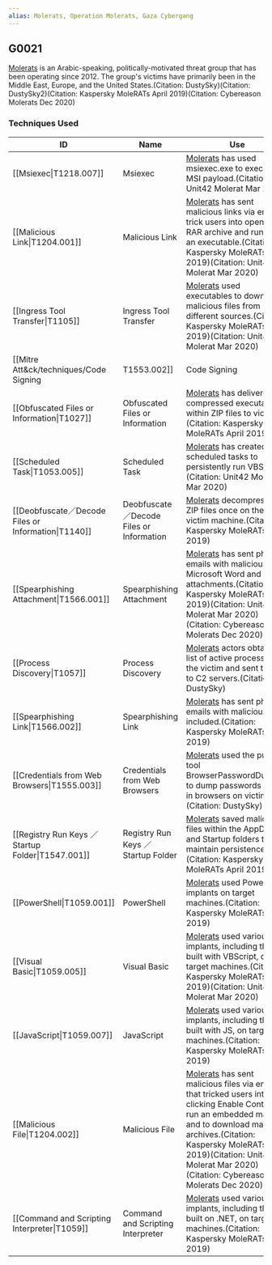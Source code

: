 ```yaml
---
alias: Molerats, Operation Molerats, Gaza Cybergang
---
```


## G0021

[Molerats](https://attack.mitre.org/groups/G0021) is an Arabic-speaking, politically-motivated threat group that has been operating since 2012. The group's victims have primarily been in the Middle East, Europe, and the United States.(Citation: DustySky)(Citation: DustySky2)(Citation: Kaspersky MoleRATs April 2019)(Citation: Cybereason Molerats Dec 2020)


### Techniques Used

| ID | Name | Use |
| --- | --- | --- |
| [[Msiexec\|T1218.007]] | Msiexec | [Molerats](https://attack.mitre.org/groups/G0021) has used msiexec.exe to execute an MSI payload.(Citation: Unit42 Molerat Mar 2020)  |
| [[Malicious Link\|T1204.001]] | Malicious Link | [Molerats](https://attack.mitre.org/groups/G0021) has sent malicious links via email trick users into opening a RAR archive and running an executable.(Citation: Kaspersky MoleRATs April 2019)(Citation: Unit42 Molerat Mar 2020)  |
| [[Ingress Tool Transfer\|T1105]] | Ingress Tool Transfer | [Molerats](https://attack.mitre.org/groups/G0021) used executables to download malicious files from different sources.(Citation: Kaspersky MoleRATs April 2019)(Citation: Unit42 Molerat Mar 2020)  |
| [[Mitre Att&ck/techniques/Code Signing|T1553.002]] | Code Signing | [Molerats](https://attack.mitre.org/groups/G0021) has used forged Microsoft code-signing certificates on malware.(Citation: FireEye Operation Molerats) |
| [[Obfuscated Files or Information\|T1027]] | Obfuscated Files or Information | [Molerats](https://attack.mitre.org/groups/G0021) has delivered compressed executables within ZIP files to victims.(Citation: Kaspersky MoleRATs April 2019) |
| [[Scheduled Task\|T1053.005]] | Scheduled Task | [Molerats](https://attack.mitre.org/groups/G0021) has created scheduled tasks to persistently run VBScripts.(Citation: Unit42 Molerat Mar 2020) |
| [[Deobfuscate／Decode Files or Information\|T1140]] | Deobfuscate／Decode Files or Information | [Molerats](https://attack.mitre.org/groups/G0021) decompresses ZIP files once on the victim machine.(Citation: Kaspersky MoleRATs April 2019) |
| [[Spearphishing Attachment\|T1566.001]] | Spearphishing Attachment | [Molerats](https://attack.mitre.org/groups/G0021) has sent phishing emails with malicious Microsoft Word and PDF attachments.(Citation: Kaspersky MoleRATs April 2019)(Citation: Unit42 Molerat Mar 2020)(Citation: Cybereason Molerats Dec 2020) |
| [[Process Discovery\|T1057]] | Process Discovery | [Molerats](https://attack.mitre.org/groups/G0021) actors obtained a list of active processes on the victim and sent them to C2 servers.(Citation: DustySky) |
| [[Spearphishing Link\|T1566.002]] | Spearphishing Link | [Molerats](https://attack.mitre.org/groups/G0021) has sent phishing emails with malicious links included.(Citation: Kaspersky MoleRATs April 2019) |
| [[Credentials from Web Browsers\|T1555.003]] | Credentials from Web Browsers | [Molerats](https://attack.mitre.org/groups/G0021) used the public tool BrowserPasswordDump10 to dump passwords saved in browsers on victims.(Citation: DustySky) |
| [[Registry Run Keys ／ Startup Folder\|T1547.001]] | Registry Run Keys ／ Startup Folder | [Molerats](https://attack.mitre.org/groups/G0021) saved malicious files within the AppData and Startup folders to maintain persistence.(Citation: Kaspersky MoleRATs April 2019) |
| [[PowerShell\|T1059.001]] | PowerShell | [Molerats](https://attack.mitre.org/groups/G0021) used PowerShell implants on target machines.(Citation: Kaspersky MoleRATs April 2019) |
| [[Visual Basic\|T1059.005]] | Visual Basic | [Molerats](https://attack.mitre.org/groups/G0021) used various implants, including those built with VBScript, on target machines.(Citation: Kaspersky MoleRATs April 2019)(Citation: Unit42 Molerat Mar 2020) |
| [[JavaScript\|T1059.007]] | JavaScript | [Molerats](https://attack.mitre.org/groups/G0021) used various implants, including those built with JS, on target machines.(Citation: Kaspersky MoleRATs April 2019)	 |
| [[Malicious File\|T1204.002]] | Malicious File | [Molerats](https://attack.mitre.org/groups/G0021) has sent malicious files via email that tricked users into clicking Enable Content to run an embedded macro and to download malicious archives.(Citation: Kaspersky MoleRATs April 2019)(Citation: Unit42 Molerat Mar 2020)(Citation: Cybereason Molerats Dec 2020) |
| [[Command and Scripting Interpreter\|T1059]] | Command and Scripting Interpreter | [Molerats](https://attack.mitre.org/groups/G0021) used various implants, including those built on .NET, on target machines.(Citation: Kaspersky MoleRATs April 2019)	 |
